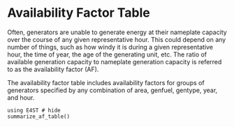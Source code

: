 Availability Factor Table
=========================

Often, generators are unable to generate energy at their nameplate capacity over the course of any given representative hour.  This could depend on any number of things, such as how windy it is during a given representative hour, the time of year, the age of the generating unit, etc.  The ratio of available generation capacity to nameplate generation capacity is referred to as the availability factor (AF).

The availability factor table includes availability factors for groups of generators specified by any combination of area, genfuel, gentype, year, and hour.

```@example
using E4ST # hide
summarize_af_table()
```